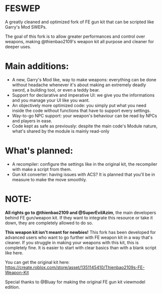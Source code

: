 # FESWEP
A greatly cleaned and optimized fork of FE gun kit that can be scripted like Garry's Mod SWEPs.

The goal of this fork is to allow greater performances and control over weapons, making @thienbao2109's weapon kit all purpose and cleaner for deeper uses.

# Main additions:

- A new, Garry's Mod like, way to make weapons: everything can be done without headache whenever it's about making an extremely deadly sword, a building tool, or even a teddy bear.
- Support for declarative and imperative UI: we give you the informations and you manage your UI like you want.
- An objectively more optimized code: you simply put what you need inside the code without functions that have to support every settings.
- Way-to-go NPC support: your weapon's behaviour can be read by NPCs and players in ease.
- Code kept as safe as previously: despite the main code's Module nature, what's shared by the module is mainly read-only

# What's planned:

- A recompiler: configure the settings like in the original kit, the recompiler with make a script from them.
- Gun kit converter: having issues with ACS? It is planned that you'll be in measure to make the move smoothly.

# NOTE:

**All rights go to @thienbao2109 and @SuperEvilAzim**, the main developers behind FE gun/weapon kit. If they want to integrate this resource or take it down, they are completely allowed to do so.

**This weapon kit isn't meant for newbies!** This fork has been developed for advanced users who want to go further with FE weapon kit in a way that's cleaner. If you struggle in making your weapons with this kit, this is completely fine. It is easier to start with clear basics than with a blank script like here.

You can get the original kit here: https://create.roblox.com/store/asset/1351145410/Thienbao2109s-FE-Weapon-Kit

Special thanks to @Bluay for making the original FE gun kit viewmodel edition.

